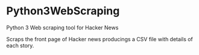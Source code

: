 # Python3WebScraping
Python 3 Web scraping tool for Hacker News

Scraps the front page of Hacker news producings a CSV file with details of each story.  
